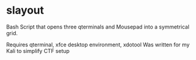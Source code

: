 # slayout
Bash Script that opens three qterminals and Mousepad into a symmetrical grid.

Requires qterminal, xfce desktop environment, xdotool
Was written for my Kali to simplify CTF setup
